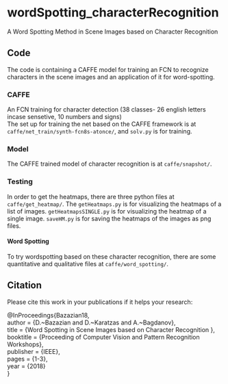 # wordSpotting_characterRecognition
A Word Spotting Method in Scene Images based on Character Recognition

## Code
The code is containing a CAFFE model for training an FCN to recognize characters in the scene images and an application of it for word-spotting. <br/>
### CAFFE
An FCN training for character detection (38 classes- 26 english letters incase sensetive, 10 numbers and signs) <br/>
The set up for training the net based on the CAFFE framework is at ```caffe/net_train/synth-fcn8s-atonce/```, and ```solv.py``` is for training. <br/>
### Model 
The CAFFE trained model of character recognition is at ```caffe/snapshot/```. <br/>
### Testing
In order to get the heatmaps, there are three python files at ```caffe/get_heatmap/```. The ```getHeatmaps.py``` is for visualizing the heatmaps of a list of images. ```getHeatmapsSINGLE.py``` is for visualizing the heatmap of a single image. ```saveHM.py``` is for saving the heatmaps of the images as png files. <br/>
#### Word Spotting
To try wordspotting based on these character recognition, there are some quantitative and qualitative files at ```caffe/word_spotting/```. <br/>

## Citation
Please cite this work in your publications if it helps your research: <br />

@InProceedings{Bazazian18, <br />
  author = {D.~Bazazian and D.~Karatzas and A.~Bagdanov}, <br />
  title = {Word Spotting in Scene Images based on Character Recognition }, <br />
  booktitle = {Proceeding of Computer Vision and Pattern Recognition Workshops}, <br />
  publisher = {IEEE}, <br />
  pages = {1-3}, <br />
  year = {2018} <br />
}


